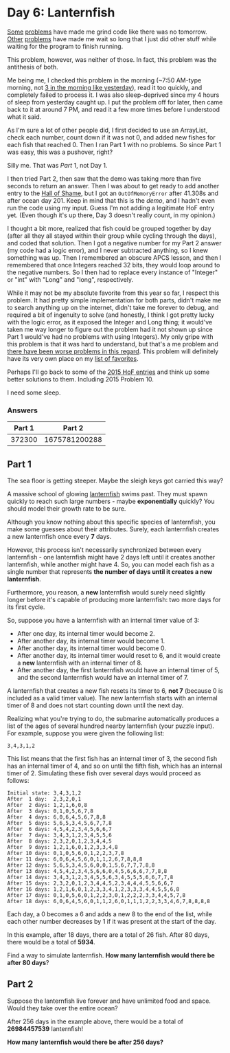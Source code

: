 # Day 6: Lanternfish
[Some](https://github.com/Daphne-Qin/AdventOfCode2015/tree/main/Problem15) [problems](https://github.com/Daphne-Qin/AdventOfCode2021/tree/main/Problem04) have made me grind code like there was no tomorrow. [Other](https://github.com/Daphne-Qin/AdventOfCode2015#longest-runtimes-hall-of-shame-fame) [problems](https://github.com/Daphne-Qin/AdventOfCode2021#longest-runtimes-hall-of-shame-fame) have made me wait so long that I just did other stuff while waiting for the program to finish running.

This problem, however, was neither of those. In fact, this problem was the antithesis of both.

Me being me, I checked this problem in the morning (~7:50 AM-type morning, not [3 in the morning like yesterday](https://github.com/Daphne-Qin/AdventOfCode2021/tree/main/Problem05)), read it too quickly, and completely failed to process it. I was also sleep-deprived since my 4 hours of sleep from yesterday caught up. I put the problem off for later, then came back to it at around 7 PM, and read it a few more times before I understood what it said.

As I'm sure a lot of other people did, I first decided to use an ArrayList, check each number, count down if it was not 0, and added new fishes for each fish that reached 0. Then I ran Part 1 with no problems. So since Part 1 was easy, this was a pushover, right?

Silly me. That was *Part* 1, not Day 1.

I then tried Part 2, then saw that the demo was taking more than five seconds to return an answer. Then I was about to get ready to add another entry to the [Hall of Shame](https://github.com/Daphne-Qin/AdventOfCode2021#longest-runtimes-hall-of-shame-fame), but I got an `OutOfMemoryError` after 41.308s and after ocean day 201. Keep in mind that this is the *demo*, and I hadn't even run the code using my input. Guess I'm not adding a legitimate HoF entry yet. (Even though it's up there, Day 3 doesn't really count, in my opinion.)

I thought a bit more, realized that fish could be grouped together by day (after all they all stayed within their group while cycling through the days), and coded that solution. Then I got a negative number for my Part 2 answer (my code had a logic error), and I never subtracted anything, so I knew something was up. Then I remembered an obscure APCS lesson, and then I remembered that once Integers reached 32 bits, they would loop around to the negative numbers. So I then had to replace every instance of "Integer" or "int" with "Long" and "long", respectively.

While it may not be my absolute favorite from this year so far, I respect this problem. It had pretty simple implementation for both parts, didn't make me to search anything up on the internet, didn't take me forever to debug, and required a bit of ingenuity to solve (and honestly, I think I got pretty lucky with the logic error, as it exposed the Integer and Long thing; it would've taken me way longer to figure out the problem had it not shown up since Part 1 would've had no problems with using Integers). My only gripe with this problem is that it was hard to understand, but that's a me problem and [there have been worse problems in this regard](https://adventofcode.com/2015/day/25). This problem will definitely have its very own place on my [list of favorites](https://github.com/Daphne-Qin/AdventOfCode2021#favorite-problems).

Perhaps I'll go back to some of the [2015 HoF entries](https://github.com/Daphne-Qin/AdventOfCode2015#longest-runtimes-hall-of-shame-fame) and think up some better solutions to them. Including 2015 Problem 10.

I need some sleep.

### Answers
| Part 1 | Part 2 |
| :---: | :---: |
| 372300 | 1675781200288 |

## Part 1
The sea floor is getting steeper. Maybe the sleigh keys got carried this way?

A massive school of glowing [lanternfish](https://en.wikipedia.org/wiki/Lanternfish) swims past. They must spawn quickly to reach such large numbers - maybe **exponentially** quickly? You should model their growth rate to be sure.

Although you know nothing about this specific species of lanternfish, you make some guesses about their attributes. Surely, each lanternfish creates a new lanternfish once every **7** days.

However, this process isn't necessarily synchronized between every lanternfish - one lanternfish might have 2 days left until it creates another lanternfish, while another might have 4. So, you can model each fish as a single number that represents **the number of days until it creates a new lanternfish**.

Furthermore, you reason, a **new** lanternfish would surely need slightly longer before it's capable of producing more lanternfish: two more days for its first cycle.

So, suppose you have a lanternfish with an internal timer value of 3:

- After one day, its internal timer would become 2.
- After another day, its internal timer would become 1.
- After another day, its internal timer would become 0.
- After another day, its internal timer would reset to 6, and it would create a **new** lanternfish with an internal timer of 8.
- After another day, the first lanternfish would have an internal timer of 5, and the second lanternfish would have an internal timer of 7.

A lanternfish that creates a new fish resets its timer to 6, **not 7** (because 0 is included as a valid timer value). The new lanternfish starts with an internal timer of 8 and does not start counting down until the next day.

Realizing what you're trying to do, the submarine automatically produces a list of the ages of several hundred nearby lanternfish (your puzzle input). For example, suppose you were given the following list:

`3,4,3,1,2`

This list means that the first fish has an internal timer of 3, the second fish has an internal timer of 4, and so on until the fifth fish, which has an internal timer of 2. Simulating these fish over several days would proceed as follows:

```
Initial state: 3,4,3,1,2
After  1 day:  2,3,2,0,1
After  2 days: 1,2,1,6,0,8
After  3 days: 0,1,0,5,6,7,8
After  4 days: 6,0,6,4,5,6,7,8,8
After  5 days: 5,6,5,3,4,5,6,7,7,8
After  6 days: 4,5,4,2,3,4,5,6,6,7
After  7 days: 3,4,3,1,2,3,4,5,5,6
After  8 days: 2,3,2,0,1,2,3,4,4,5
After  9 days: 1,2,1,6,0,1,2,3,3,4,8
After 10 days: 0,1,0,5,6,0,1,2,2,3,7,8
After 11 days: 6,0,6,4,5,6,0,1,1,2,6,7,8,8,8
After 12 days: 5,6,5,3,4,5,6,0,0,1,5,6,7,7,7,8,8
After 13 days: 4,5,4,2,3,4,5,6,6,0,4,5,6,6,6,7,7,8,8
After 14 days: 3,4,3,1,2,3,4,5,5,6,3,4,5,5,5,6,6,7,7,8
After 15 days: 2,3,2,0,1,2,3,4,4,5,2,3,4,4,4,5,5,6,6,7
After 16 days: 1,2,1,6,0,1,2,3,3,4,1,2,3,3,3,4,4,5,5,6,8
After 17 days: 0,1,0,5,6,0,1,2,2,3,0,1,2,2,2,3,3,4,4,5,7,8
After 18 days: 6,0,6,4,5,6,0,1,1,2,6,0,1,1,1,2,2,3,3,4,6,7,8,8,8,8
```

Each day, a 0 becomes a 6 and adds a new 8 to the end of the list, while each other number decreases by 1 if it was present at the start of the day.

In this example, after 18 days, there are a total of 26 fish. After 80 days, there would be a total of **5934**.

Find a way to simulate lanternfish. **How many lanternfish would there be after 80 days**?

## Part 2
Suppose the lanternfish live forever and have unlimited food and space. Would they take over the entire ocean?

After 256 days in the example above, there would be a total of **26984457539** lanternfish!

**How many lanternfish would there be after 256 days?**
